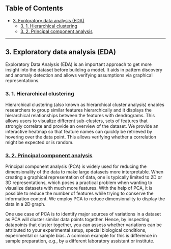 ## **Table of Contents**

- [3. Exploratory data analysis (EDA)](#3-exploratory-data-analysis--eda-)
  * [3. 1. Hierarchical clustering](#3-1-hierarchical-clustering)
  * [3. 2. Principal component analysis](#3-2-principal-component-analysis)


---

## 3. Exploratory data analysis (EDA)

Exploratory Data Analysis (EDA) is an important approach to get more insight into the dataset before building a model. It aids in pattern discovery and anomaly detection and allows verifying assumptions via graphical representations.

### 3. 1. Hierarchical clustering

Hierarchical clustering (also known as hierarchical cluster analysis) enables researchers to group similar features hierarchically and it displays the hierarchical relationships between the features with dendrograms. This allows users to visualize different sub-clusters, sets of features that strongly correlate and provide an overview of the dataset. We provide an interactive heatmap so that feature names can quickly be retrieved by hovering over the data point. This allows verifying whether a correlation might be expected or is random.


### [3. 2. Principal component analysis](https://scikit-learn.org/stable/modules/generated/sklearn.decomposition.PCA.html)

Principal component analysis (PCA) is widely used for reducing the dimensionality of the data to make large datasets more interpretable. When creating a graphical representation of data, one is typically limited to 2D or 3D representations, which poses a practical problem when wanting to visualize datasets with much more features. With the help of PCA, it is possible to reduce the number of features while trying to conserve the information content. We employ PCA to reduce dimensionality to display the data in a 2D graph.

One use case of PCA is to identify major sources of variations in a dataset as PCA will cluster similar data points together. Hence, by inspecting datapoints that cluster together, you can assess whether variations can be attributed to your experimental setup, special biological conditions, experimental or sample bias. A common example for this is difference in sample preparation, e.g., by a different laboratory assistant or institute.
